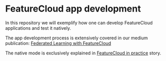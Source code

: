# FeatureCloud app development

In this repository we will exemplify how one can develop FeatureCloud applications and test it natively.

The app development process is extensively covered in our medium publication: 
[Federated Learning with FeatureCloud](https://medium.com/developing-federated-applications-in-featurecloud)

The native mode is exclusively explained in [FeatureCloud in practice](https://medium.com/developing-federated-applications-in-featurecloud/featurecloud-in-practice-c335e3985f62) story.